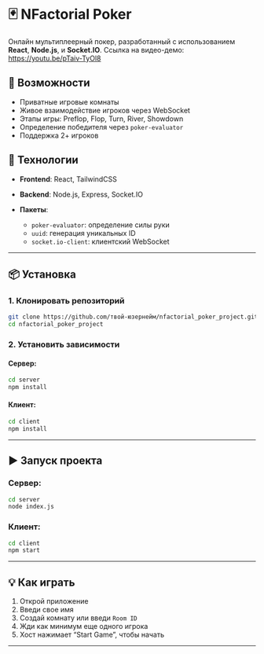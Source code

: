 # 🃏 NFactorial Poker

Онлайн мультиплеерный покер, разработанный с использованием **React**, **Node.js**, и **Socket.IO**. Ссылка на видео-демо:
https://youtu.be/pTaiv-TyOl8

## 🚀 Возможности

* Приватные игровые комнаты
* Живое взаимодействие игроков через WebSocket
* Этапы игры: Preflop, Flop, Turn, River, Showdown
* Определение победителя через `poker-evaluator`
* Поддержка 2+ игроков

## 🧐 Технологии

* **Frontend**: React, TailwindCSS
* **Backend**: Node.js, Express, Socket.IO
* **Пакеты**:

  * `poker-evaluator`: определение силы руки
  * `uuid`: генерация уникальных ID
  * `socket.io-client`: клиентский WebSocket

---

## 📦 Установка

### 1. Клонировать репозиторий

```bash
git clone https://github.com/твой-юзернейм/nfactorial_poker_project.git
cd nfactorial_poker_project
```

### 2. Установить зависимости

#### Сервер:

```bash
cd server
npm install
```

#### Клиент:

```bash
cd client
npm install
```

---

## ▶️ Запуск проекта

### Сервер:

```bash
cd server
node index.js
```

### Клиент:

```bash
cd client
npm start
```

---


## 💡 Как играть

1. Открой приложение
2. Введи свое имя
3. Создай комнату или введи `Room ID`
4. Жди как минимум еще одного игрока
5. Хост нажимает “Start Game”, чтобы начать

---

